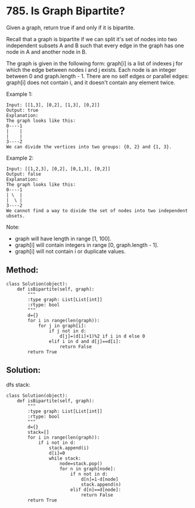 # 785. Is Graph Bipartite?

Given a graph, return true if and only if it is bipartite.

Recall that a graph is bipartite if we can split it's set of nodes into two independent subsets A and B such that every edge in the graph has one node in A and another node in B.

The graph is given in the following form: graph[i] is a list of indexes j for which the edge between nodes i and j exists.  Each node is an integer between 0 and graph.length - 1.  There are no self edges or parallel edges: graph[i] does not contain i, and it doesn't contain any element twice.

Example 1:

    Input: [[1,3], [0,2], [1,3], [0,2]]
    Output: true
    Explanation: 
    The graph looks like this:
    0----1
    |    |
    |    |
    3----2
    We can divide the vertices into two groups: {0, 2} and {1, 3}.

Example 2:

    Input: [[1,2,3], [0,2], [0,1,3], [0,2]]
    Output: false
    Explanation: 
    The graph looks like this:
    0----1
    | \  |
    |  \ |
    3----2
    We cannot find a way to divide the set of nodes into two independent ubsets.
 
Note:

- graph will have length in range [1, 100].
- graph[i] will contain integers in range [0, graph.length - 1].
- graph[i] will not contain i or duplicate values.

## Method:

    class Solution(object):
        def isBipartite(self, graph):
            """
            :type graph: List[List[int]]
            :rtype: bool
            """
            d={}
            for i in range(len(graph)):
                for j in graph[i]:
                    if j not in d:
                        d[j]=(d[i]+1)%2 if i in d else 0
                    elif i in d and d[j]==d[i]:
                        return False
            return True

## Solution:
            
dfs stack:

    class Solution(object):
        def isBipartite(self, graph):
            """
            :type graph: List[List[int]]
            :rtype: bool
            """
            d={}
            stack=[]
            for i in range(len(graph)):
                if i not in d:
                    stack.append(i)
                    d[i]=0
                    while stack:
                        node=stack.pop()
                        for n in graph[node]:
                            if n not in d:
                                d[n]=1-d[node]
                                stack.append(n)
                            elif d[n]==d[node]:
                                return False
            return True
                    
                